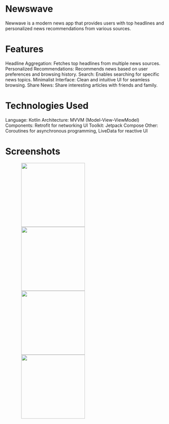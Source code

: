 # Newswave

Newwave is a modern news app that provides users with top headlines and personalized news recommendations from various sources.

# Features

Headline Aggregation: Fetches top headlines from multiple news sources.
Personalized Recommendations: Recommends news based on user preferences and browsing history.
Search: Enables searching for specific news topics.
Minimalist Interface: Clean and intuitive UI for seamless browsing.
Share News: Share interesting articles with friends and family.

# Technologies Used

Language: Kotlin
Architecture: MVVM (Model-View-ViewModel)
Components: Retrofit for networking
UI Toolkit: Jetpack Compose
Other: Coroutines for asynchronous programming, LiveData for reactive UI

# Screenshots

<p align="start">   
    <img src="https://github.com/user-attachments/assets/dfa472c1-06f0-47f5-824f-97957d914659" width="200" style="margin: 0 50px;">
    <img src="https://github.com/user-attachments/assets/5a3df173-cc78-4a39-b1c5-5eb80d8df8ba" width="200" style="margin: 0 50px;">
    <img src="https://github.com/user-attachments/assets/bf3d706b-8ee6-438e-8dbb-4acbb2d4d784" width="200" style="margin: 0 50px;">
    <img src="https://github.com/user-attachments/assets/87112eaa-6ecc-4076-b0d8-f821debda218" width="200" style="margin: 0 50px;">
    
</p>
